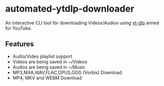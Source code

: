 # automated-ytdlp-downloader

An interactive CLI tool for downloading Videos/Audios using [yt-dlp](https://github.com/yt-dlp/yt-dlp) aimed for YouTube.

## Features
- Audio/Video playlist support
- Videos are being saved in ~/Videos
- Audios are being saved in ~/Music
- MP3,M4A,WAV,FLAC,OPUS,OGG (Vorbis) Download
- MP4, MKV and WEBM Download
